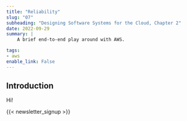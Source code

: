 ```yaml
---
title: "Reliability"
slug: "07"
subheading: "Designing Software Systems for the Cloud, Chapter 2"
date: 2022-09-29
summary: |
    A brief end-to-end play around with AWS.

tags:
- aws
enable_link: False
---
```


## Introduction

Hi!

{{< newsletter_signup >}}